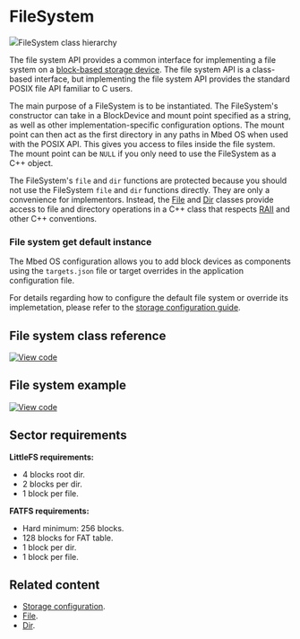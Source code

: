 # FileSystem

<span class="images">![](https://os.mbed.com/docs/v5.14/mbed-os-api-doxy/classmbed_1_1_file_system.png)<span>FileSystem class hierarchy</span></span>

The file system API provides a common interface for implementing a file system on a [block-based storage device](../porting/porting-storage.html#block-devices). The file system API is a class-based interface, but implementing the file system API provides the standard POSIX file API familiar to C users.

The main purpose of a FileSystem is to be instantiated. The FileSystem's constructor can take in a BlockDevice and mount point specified as a string, as well as other implementation-specific configuration options. The mount point can then act as the first directory in any paths in Mbed OS when used with the POSIX API. This gives you access to files inside the file system. The mount point can be `NULL` if you only need to use the FileSystem as a C++ object.

The FileSystem's `file` and `dir` functions are protected because you should not use the FileSystem `file` and `dir` functions directly. They are only a convenience for implementors. Instead, the [File](file.html) and [Dir](dir.html) classes provide access to file and directory operations in a C++ class that respects [RAII](../introduction/glossary.html#r) and other C++ conventions.

### File system get default instance

The Mbed OS configuration allows you to add block devices as components using the `targets.json` file or target overrides in the application configuration file.

For details regarding how to configure the default file system or override its implemetation, please refer to the [storage configuration guide](../reference/storage.html).

## File system class reference

[![View code](https://www.mbed.com/embed/?type=library)](https://os.mbed.com/docs/v5.14/mbed-os-api-doxy/classmbed_1_1_file_system.html)

## File system example

[![View code](https://www.mbed.com/embed/?url=https://github.com/ARMmbed/mbed-os-example-filesystem/)](https://github.com/ARMmbed/mbed-os-example-filesystem/blob/mbed-os-5.12/main.cpp)

## Sector requirements

**LittleFS requirements:**

- 4 blocks root dir.
- 2 blocks per dir.
- 1 block per file.

**FATFS requirements:**

- Hard minimum: 256 blocks.
- 128 blocks for FAT table.
- 1 block per dir.
- 1 block per file.

## Related content

- [Storage configuration](../reference/storage.html).
- [File](file.html).
- [Dir](dir.html).
